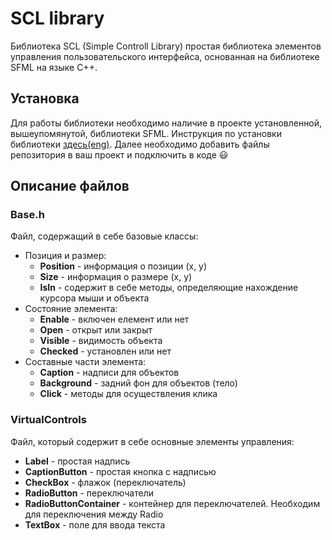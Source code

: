 # SCL library
Библиотека SCL (Simple Controll Library) простая библиотека элементов управления пользовательского интерфейса, основанная на библиотеке SFML на языке C++.

## Установка
Для работы библиотеки необходимо наличие в проекте установленной, вышеупомянутой, библиотеки SFML. Инструкция по установки библиотеки [здесь(eng)](https://www.sfml-dev.org/tutorials/2.5/start-vc.php). Далее необходимо добавить файлы репозитория в ваш проект и подключить в коде 😃

## Описание файлов

### Base.h
Файл, содержащий в себе базовые классы:
* Позиция и размер:
    * **Position** - информация о позиции (x, y)
    * **Size** - информация о размере (x, y)
    * **IsIn** - содержит в себе методы, определяющие нахождение курсора мыши и объекта
* Состояние элемента:
    * **Enable** - включен елемент или нет
    * **Open** - открыт или закрыт
    * **Visible** - видимость объекта
    * **Checked** - установлен или нет
* Составные части элемента:
    * **Caption** - надписи для объектов
    * **Background** - задний фон для объектов (тело)
    * **Click** - методы для осуществления клика

### VirtualControls
Файл, который содержит в себе основные элементы управления:
* **Label** - простая надпись
* **CaptionButton** - простая кнопка с надписью
* **CheckBox** - флажок (переключатель)
* **RadioButton** - переключатели
* **RadioButtonContainer** - контейнер для переключателей. Необходим для переключения между Radio
* **TextBox** - поле для ввода текста

